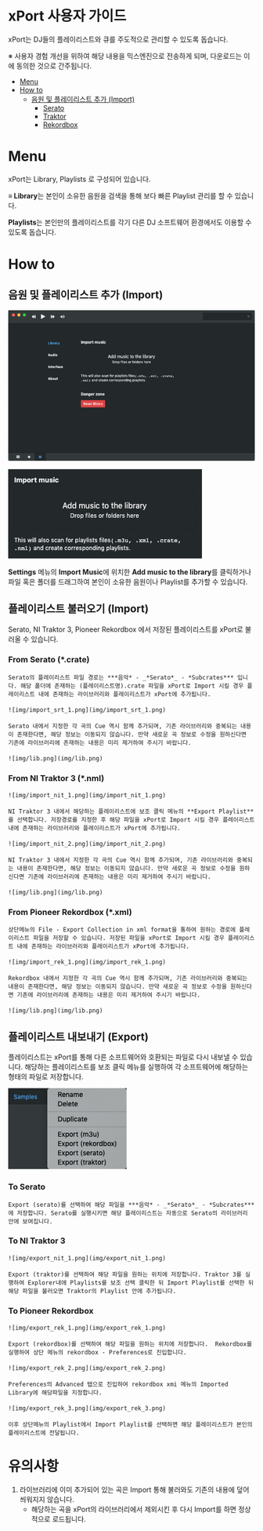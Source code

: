 # xPort 사용자 가이드

xPort는 DJ들의 플레이리스트와 큐를 주도적으로 관리할 수 있도록 돕습니다.  

※ 사용자 경험 개선을 위하여 해당 내용을 믹스엔진으로 전송하게 되며, 다운로드는 이에 동의한 것으로 간주됩니다.

- [Menu](#menu)
- [How to](#how-to)
    - [음원 및 플레이리스트 추가 (Import)](#음원-및-플레이리스트-추가-import)
        - [Serato](#react-general-tutorials)
        - [Traktor](#react-general-tutorials)
        - [Rekordbox](#react-general-tutorials)



# Menu

xPort는 Library, Playlists 로 구성되어 있습니다.

**≡ Library**는 본인이 소유한 음원을 검색을 통해 보다 빠른 Playlist 관리를 할 수 있습니다.

**Playlists**는 본인만의 플레이리스트를 각기 다른 DJ 소프트웨어 환경에서도 이용할 수 있도록 돕습니다.

# How to

## 음원 및 플레이리스트 추가 (Import)

![img/import_1.png](img/import_1.png)

![img/import_2.png](img/import_2.png)

**Settings** 메뉴의 **Import Music**에 위치한 **Add music to the library**를 클릭하거나 파일 혹은 폴더를 드래그하여 본인이 소유한 음원이나 Playlist를 추가할 수 있습니다.

## 플레이리스트 불러오기 (Import)

Serato, NI Traktor 3, Pioneer Rekordbox 에서 저장된 플레이리스트를 xPort로 불러올 수 있습니다.

### From Serato (*.crate)

    Serato의 플레이리스트 파일 경로는 ***음악* - _*Serato*_ - *Subcrates*** 입니다. 해당 폴더에 존재하는 (플레이리스트명).crate 파일을 xPort로 Import 시킬 경우 플레이리스트 내에 존재하는 라이브러리와 플레이리스트가 xPort에 추가됩니다.

    ![img/import_srt_1.png](img/import_srt_1.png)

    Serato 내에서 지정한 각 곡의 Cue 역시 함께 추가되며, 기존 라이브러리와 중복되는 내용이 존재한다면, 해당 정보는 이동되지 않습니다. 만약 새로운 곡 정보로 수정을 원하신다면 기존에 라이브러리에 존재하는 내용은 미리 제거하여 주시기 바랍니다. 

    ![img/lib.png](img/lib.png)

### From NI Traktor 3 (*.nml)

    ![img/import_nit_1.png](img/import_nit_1.png)

    NI Traktor 3 내에서 해당하는 플레이리스트에 보조 클릭 메뉴의 **Export Playlist**를 선택합니다. 저장경로를 지정한 후 해당 파일을 xPort로 Import 시킬 경우 플레이리스트 내에 존재하는 라이브러리와 플레이리스트가 xPort에 추가됩니다.

    ![img/import_nit_2.png](img/import_nit_2.png)

    NI Traktor 3 내에서 지정한 각 곡의 Cue 역시 함께 추가되며, 기존 라이브러리와 중복되는 내용이 존재한다면, 해당 정보는 이동되지 않습니다. 만약 새로운 곡 정보로 수정을 원하신다면 기존에 라이브러리에 존재하는 내용은 미리 제거하여 주시기 바랍니다. 

    ![img/lib.png](img/lib.png)

### From Pioneer Rekordbox (*.xml)

    상단메뉴의 File - Export Collection in xml format을 통하여 원하는 경로에 플레이리스트 파일을 저장할 수 있습니다. 저장된 파일을 xPort로 Import 시킬 경우 플레이리스트 내에 존재하는 라이브러리와 플레이리스트가 xPort에 추가됩니다.

    ![img/import_rek_1.png](img/import_rek_1.png)

    Rekordbox 내에서 지정한 각 곡의 Cue 역시 함께 추가되며, 기존 라이브러리와 중복되는 내용이 존재한다면, 해당 정보는 이동되지 않습니다. 만약 새로운 곡 정보로 수정을 원하신다면 기존에 라이브러리에 존재하는 내용은 미리 제거하여 주시기 바랍니다. 

    ![img/lib.png](img/lib.png)

## 플레이리스트 내보내기 (Export)

플레이리스트는 xPort를 통해 다른 소프트웨어와 호환되는 파일로 다시 내보낼 수 있습니다. 해당하는 플레이리스트를 보조 클릭 메뉴를 실행하여 각 소프트웨어에 해당하는 형태의 파일로 저장합니다.

![img/export_1.png](img/export_1.png)

### To Serato

    Export (serato)를 선택하여 해당 파일을 ***음악* - _*Serato*_ - *Subcrates*** 에 저장합니다. Serato를 실행시키면 해당 플레이리스트는 자동으로 Serato의 라이브러리 안에 보여집니다.

### To NI Traktor 3

    ![img/export_nit_1.png](img/export_nit_1.png)

    Export (traktor)를 선택하여 해당 파일을 원하는 위치에 저장합니다. Traktor 3를 실행하여 Explorer내에 Playlists를 보조 선택 클릭한 뒤 Import Playlist를 선택한 뒤 해당 파일을 불러오면 Traktor의 Playlist 안에 추가됩니다.

### To Pioneer Rekordbox

    ![img/export_rek_1.png](img/export_rek_1.png)

    Export (rekordbox)를 선택하여 해당 파일을 원하는 위치에 저장합니다.  Rekordbox를 실행하여 상단 메뉴의 rekordbox - Preferences로 진입합니다.

    ![img/export_rek_2.png](img/export_rek_2.png)

    Preferences의 Advanced 탭으로 진입하여 rekordbox xmi 메뉴의 Imported Library에 해당파일을 지정합니다.

    ![img/export_rek_3.png](img/export_rek_3.png)

    이후 상단메뉴의 Playlist에서 Import Playlist를 선택하면 해당 플레이리스트가 본인의  플레이리스트에 전달됩니다.

# 유의사항

1. 라이브러리에 이미 추가되어 있는 곡은 Import 통해 불러와도 기존의 내용에 덮어씌워지지 않습니다.
    - 해당하는 곡을 xPort의 라이브러리에서 제외시킨 후 다시 Import를 하면 정상적으로 로드됩니다.
